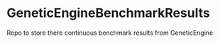 # GeneticEngineBenchmarkResults
Repo to store there continuous benchmark results from GeneticEngine
